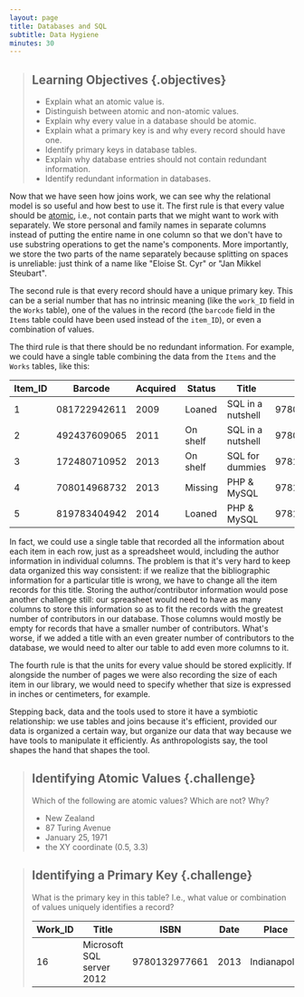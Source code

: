 ```yaml
---
layout: page
title: Databases and SQL
subtitle: Data Hygiene
minutes: 30
---
```

> ## Learning Objectives {.objectives}
>
> *   Explain what an atomic value is.
> *   Distinguish between atomic and non-atomic values.
> *   Explain why every value in a database should be atomic.
> *   Explain what a primary key is and why every record should have one.
> *   Identify primary keys in database tables.
> *   Explain why database entries should not contain redundant information.
> *   Identify redundant information in databases.

Now that we have seen how joins work,
we can see why the relational model is so useful
and how best to use it.
The first rule is that every value should be [atomic](reference.html#atomic),
i.e.,
not contain parts that we might want to work with separately.
We store personal and family names in separate columns instead of putting the entire name in one column
so that we don't have to use substring operations to get the name's components.
More importantly,
we store the two parts of the name separately because splitting on spaces is unreliable:
just think of a name like "Eloise St. Cyr" or "Jan Mikkel Steubart".

The second rule is that every record should have a unique primary key.
This can be a serial number that has no intrinsic meaning
(like the `work_ID` field in the `Works` table),
one of the values in the record (the `barcode` field in the `Items` table could have been
used instead of the `item_ID`),
or even a combination of values.

The third rule is that there should be no redundant information.
For example, we could have a single table combining the data from the
`Items` and the `Works` tables, like this:

|Item_ID|Barcode     |Acquired|Status  |Title            |ISBN         |Date|Place     |Publisher|Edition|Pages|
|-------|------------|--------|--------|-----------------|-------------|----|----------|---------|-------|-----|
|1      |081722942611|2009    |Loaned  |SQL in a nutshell|9780596518844|2009|Sebastopol|O'Reilly |3rd ed.|578  |
|2      |492437609065|2011    |On shelf|SQL in a nutshell|9780596518844|2009|Sebastopol|O'Reilly |3rd ed.|578  |
|3      |172480710952|2013    |On shelf|SQL for dummies  |9781118607961|2013|Hoboken   |Wiley    |8th ed.|     |
|4      |708014968732|2013    |Missing |PHP & MySQL      |9781449325572|2013|Sebastopol|O'Reilly |2nd ed.|532  |
|5      |819783404942|2014    |Loaned  |PHP & MySQL      |9781449325572|2013|Sebastopol|O'Reilly |2nd ed.|532  |


In fact,
we could use a single table that recorded all the information about each item in each row,
just as a spreadsheet would,
including the author information in individual columns.
The problem is that it's very hard to keep data organized this way consistent:
if we realize that the bibliographic information for a particular title is wrong,
we have to change all the item records for this title.
Storing the author/contributor information would pose another challenge still:
our spreasheet would need to have as many columns to store this information so as to
fit the records with the greatest number of contributors in our database. Those columns
would mostly be empty for records that have a smaller number of contributors. What's worse,
if we added a title with an even greater number of contributors to the database, we
would need to alter our table to add even more columns to it.

The fourth rule is that the units for every value should be stored explicitly.
If alongside the number of pages we were also recording the size of each item in
our library, we would need to specify whether that size is expressed in inches
or centimeters, for example.

Stepping back,
data and the tools used to store it have a symbiotic relationship:
we use tables and joins because it's efficient,
provided our data is organized a certain way,
but organize our data that way because we have tools to manipulate it efficiently.
As anthropologists say,
the tool shapes the hand that shapes the tool.

> ## Identifying Atomic Values {.challenge}
>
> Which of the following are atomic values? Which are not? Why?
>
> *   New Zealand
> *   87 Turing Avenue
> *   January 25, 1971
> *   the XY coordinate (0.5, 3.3)

> ## Identifying a Primary Key {.challenge}
>
> What is the primary key in this table?
> I.e., what value or combination of values uniquely identifies a record?
>
> |Work_ID|Title                    |ISBN         |Date|Place       |Publisher|
> |-------|-------------------------|-------------|----|------------|---------|
> |16     |Microsoft SQL server 2012|9780132977661|2013|Indianapolis|Sams     |